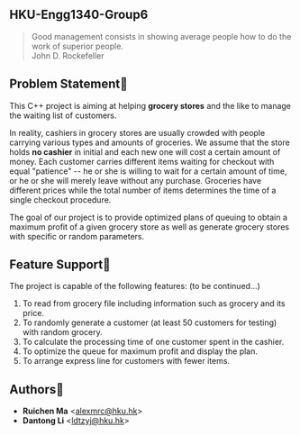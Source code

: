 HKU-Engg1340-Group6
-------------------

> Good management consists in showing average people how to do the work of superior people.                                   
> John D. Rockefeller

Problem Statement:flashlight:
-----------------

This C++ project is aiming at helping **grocery stores** and the like to manage the waiting list of customers. 

In reality, cashiers in grocery stores are usually crowded with people carrying various types and amounts of groceries. We assume that the store holds **no cashier** in initial and each new one will cost a certain amount of money. Each customer carries different items waiting for checkout with equal "patience" -- he or she is willing to wait for a certain amount of time, or he or she will merely leave without any purchase. Groceries have different prices while the total number of items determines the time of a single checkout procedure. 

The goal of our project is to provide optimized plans of queuing to obtain a maximum profit of a given grocery store as well as generate grocery stores with specific or random parameters.

Feature Support:gift:
---------------

The project is capable of the following features: (to be continued...)

1. To read from grocery file including information such as grocery and its price.
2. To randomly generate a customer (at least 50 customers for testing) with random grocery.
3. To calculate the processing time of one customer spent in the cashier.
4. To optimize the queue for maximum profit and display the plan.
5. To arrange express line for customers with fewer items.

Authors:eyes:
----------

* **Ruichen Ma** <<alexmrc@hku.hk>>
* **Dantong Li** <<ldtzyj@hku.hk>>
